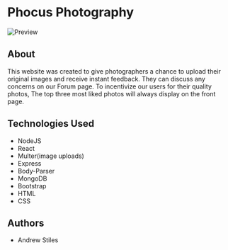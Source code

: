 # Phocus Photography

![Preview](https://github.com/andrew129/phocus-photography-revived/blob/master/client/src/images/phocus.png?raw=true)

## About

This website was created to give photographers a chance to upload their original images and receive instant feedback.  They can discuss any concerns on our Forum page.  To incentivize our users for their quality photos, The top three most liked photos will always display on the front page.

## Technologies Used

- NodeJS
- React
- Multer(image uploads)
- Express
- Body-Parser
- MongoDB
- Bootstrap
- HTML
- CSS

## Authors

- Andrew Stiles



